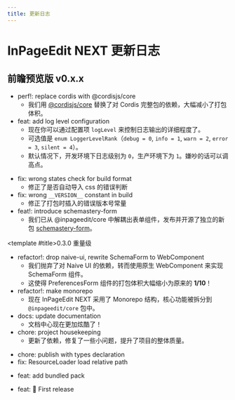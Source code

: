 ```yaml
---
title: 更新日志
---
```


# InPageEdit NEXT 更新日志

<script setup lang="ts">
import Timeline from '@/.vitepress/components/Timeline/Timeline.vue'
import TimelineItem from '@/.vitepress/components/Timeline/TimelineItem.vue'
import TimelinePeriod from '@/.vitepress/components/Timeline/TimelinePeriod.vue'
</script>

## 前瞻预览版 <Badge>v0.x.x</Badge>

<Timeline title-tag='h3'>

<!-- template for future use

<TimelineItem info='Coming Soon' time='' title='x.x.x'>

...

</TimelineItem>

-->

<TimelineItem info='Coming Soon' time='' title='0.4.0'>

- perf!: replace cordis with @cordisjs/core
  - 我们用 [@cordisjs/core](https://www.npmjs.com/package/@cordisjs/core) 替换了对 Cordis 完整包的依赖，大幅减小了打包体积。
- feat: add log level configuration
  - 现在你可以通过配置项 `logLevel` 来控制日志输出的详细程度了。
  - 可选值是 `enum LoggerLevelRank`（`debug = 0`, `info = 1`, `warn = 2`, `error = 3`, `silent = 4`）。
  - 默认情况下，开发环境下日志级别为 `0`，生产环境下为 `1`。嫌吵的话可以调高点。

</TimelineItem>

<TimelineItem time='2025-09-28T22:27:55.339Z' title='0.3.1'>

- fix: wrong states check for build format
  - 修正了是否自动导入 css 的错误判断
- fix: wrong `__VERSION__` constant in build
  - 修正了打包时插入的错误版本号常量
- feat!: introduce schemastery-form
  - 我们已从 @inpageedit/core 中解耦出表单组件，发布并开源了独立的新包 [schemastery-form](https://www.npmjs.com/package/schemastery-form)。

</TimelineItem>

<TimelineItem time='2025-09-28T19:03:39.511Z' title-id='0.3.0'>

<template #title>0.3.0 <Badge type='rainbow'>重量级</Badge></template>

- refactor!: drop naive-ui, rewrite SchemaForm to WebComponent
  - 我们抛弃了对 Naive UI 的依赖，转而使用原生 WebComponent 来实现 SchemaForm 组件。
  - 这使得 PreferencesForm 组件的打包体积大幅缩小为原来的 **1/10**！
- refactor!: make monorepo
  - 现在 InPageEdit NEXT 采用了 Monorepo 结构，核心功能被拆分到 `@inpageedit/core` 包中。
- docs: update documentation
  - 文档中心现在更加炫酷了！
- chore: project housekeeping
  - 更新了依赖，修复了一些小问题，提升了项目的整体质量。

</TimelineItem>

<TimelineItem time='2025-09-27T04:42:04.339Z' title='0.2.0'>

- chore: publish with types declaration
- fix: ResourceLoader load relative path

</TimelineItem>

<TimelineItem time='2025-09-25T14:44:33.824Z' title='0.1.1'>

- feat: add bundled pack

</TimelineItem>

<TimelineItem time='2025-09-24T10:52:35.505Z' title='0.1.0'>

- feat: 🎉 First release

</TimelineItem>

</Timeline>

